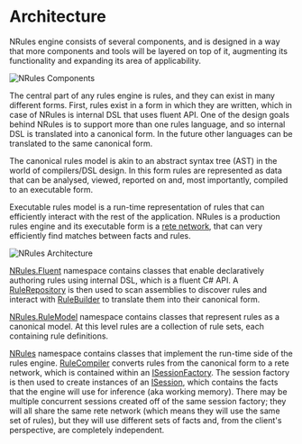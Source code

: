 # Architecture

NRules engine consists of several components, and is designed in a way that more components and tools will be layered on top of it, augmenting its functionality and expanding its area of applicability.

![NRules Components](~/images/NRules-Components.png)

The central part of any rules engine is rules, and they can exist in many different forms.
First, rules exist in a form in which they are written, which in case of NRules is internal DSL that uses fluent API.
One of the design goals behind NRules is to support more than one rules language, and so internal DSL is translated into a canonical form.
In the future other languages can be translated to the same canonical form.

The canonical rules model is akin to an abstract syntax tree (AST) in the world of compilers/DSL design.
In this form rules are represented as data that can be analysed, viewed, reported on and, most importantly, compiled to an executable form.

Executable rules model is a run-time representation of rules that can efficiently interact with the rest of the application.
NRules is a production rules engine and its executable form is a [rete network](http://en.wikipedia.org/wiki/Rete_algorithm), that can very efficiently find matches between facts and rules.

![NRules Architecture](~/images/NRules-Architecture.png)

[NRules.Fluent](xref:NRules.Fluent) namespace contains classes that enable declaratively authoring rules using internal DSL, which is a fluent C# API.
A [RuleRepository](xref:NRules.Fluent.RuleRepository) is then used to scan assemblies to discover rules and interact with [RuleBuilder](xref:NRules.RuleModel.Builders.RuleBuilder) to translate them into their canonical form.

[NRules.RuleModel](xref:NRules.RuleModel) namespace contains classes that represent rules as a canonical model. At this level rules are a collection of rule sets, each containing rule definitions.

[NRules](xref:NRules) namespace contains classes that implement the run-time side of the rules engine.
[RuleCompiler](xref:NRules.RuleCompiler) converts rules from the canonical form to a rete network, which is contained within an [ISessionFactory](xref:NRules.ISessionFactory).
The session factory is then used to create instances of an [ISession](xref:NRules.ISession), which contains the facts that the engine will use for inference (aka working memory).
There may be multiple concurrent sessions created off of the same session factory; they will all share the same rete network (which means they will use the same set of rules), 
but they will use different sets of facts and, from the client's perspective, are completely independent.
